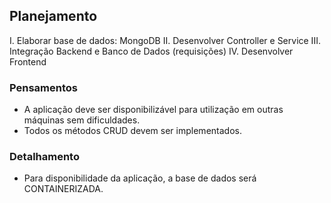 ## Planejamento

I. Elaborar base de dados: MongoDB
II. Desenvolver Controller e Service
III. Integração Backend e Banco de Dados (requisições)
IV. Desenvolver Frontend

### Pensamentos

- A aplicação deve ser disponibilizável para utilização em outras máquinas sem dificuldades.
- Todos os métodos CRUD devem ser implementados.

### Detalhamento

- Para disponibilidade da aplicação, a base de dados será CONTAINERIZADA.
